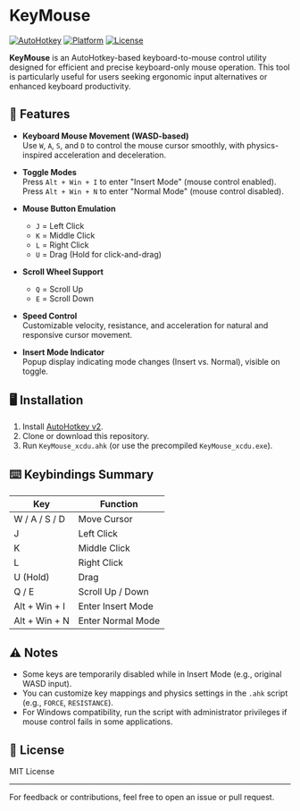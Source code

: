 # KeyMouse

[![AutoHotkey](https://img.shields.io/badge/AutoHotkey-v2.0+-brightgreen.svg)](https://www.autohotkey.com/download/)
[![Platform](https://img.shields.io/badge/Platform-Windows-blue.svg)](https://www.microsoft.com/windows)
[![License](https://img.shields.io/badge/License-MIT-yellow.svg)](LICENSE)

**KeyMouse** is an AutoHotkey-based keyboard-to-mouse control utility designed for efficient and precise keyboard-only mouse operation. This tool is particularly useful for users seeking ergonomic input alternatives or enhanced keyboard productivity.

## 🔧 Features

- **Keyboard Mouse Movement (WASD-based)**  
  Use `W`, `A`, `S`, and `D` to control the mouse cursor smoothly, with physics-inspired acceleration and deceleration.

- **Toggle Modes**  
  Press `Alt + Win + I` to enter "Insert Mode" (mouse control enabled).  
  Press `Alt + Win + N` to enter "Normal Mode" (mouse control disabled).

- **Mouse Button Emulation**  
  - `J` = Left Click  
  - `K` = Middle Click  
  - `L` = Right Click  
  - `U` = Drag (Hold for click-and-drag)

- **Scroll Wheel Support**  
  - `Q` = Scroll Up  
  - `E` = Scroll Down

- **Speed Control**  
  Customizable velocity, resistance, and acceleration for natural and responsive cursor movement.

- **Insert Mode Indicator**  
  Popup display indicating mode changes (Insert vs. Normal), visible on toggle.

## 🖥️ Installation

1. Install [AutoHotkey v2](https://www.autohotkey.com/download/).
2. Clone or download this repository.
3. Run `KeyMouse_xcdu.ahk` (or use the precompiled `KeyMouse_xcdu.exe`).

## ⌨️ Keybindings Summary

| Key         | Function              |
|-------------|-----------------------|
| W / A / S / D | Move Cursor          |
| J           | Left Click            |
| K           | Middle Click          |
| L           | Right Click           |
| U (Hold)    | Drag                  |
| Q / E       | Scroll Up / Down      |
| Alt + Win + I | Enter Insert Mode   |
| Alt + Win + N | Enter Normal Mode   |

## ⚠️ Notes

- Some keys are temporarily disabled while in Insert Mode (e.g., original WASD input).
- You can customize key mappings and physics settings in the `.ahk` script (e.g., `FORCE`, `RESISTANCE`).
- For Windows compatibility, run the script with administrator privileges if mouse control fails in some applications.

## 📄 License

MIT License

---

For feedback or contributions, feel free to open an issue or pull request.
